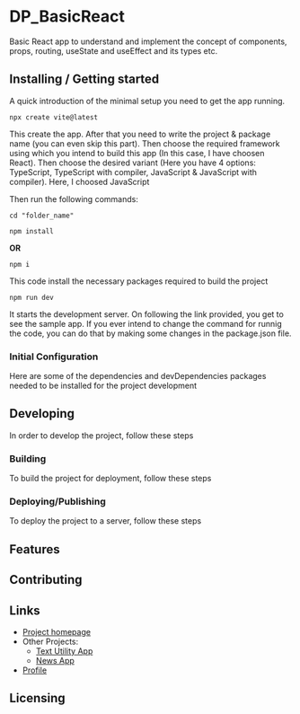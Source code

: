 # DP_BasicReact
Basic React app to understand and implement the concept of components, props, routing, useState and useEffect and its types etc.

## Installing / Getting started
A quick introduction of the minimal setup you need to get the app running.

```
npx create vite@latest
```
This create the app. After that you need to write the project & package name (you can even skip this part).
Then choose the required framework using which you intend to build this app (In this case, I have choosen React).
Then choose the desired variant (Here you have 4 options: TypeScript, TypeScript with compiler, JavaScript & JavaScript with compiler). Here, I choosed JavaScript

Then run the following commands:
```
cd "folder_name"
```

```
npm install
```
**OR**
```
npm i
```
This code install the necessary packages required to build the project
```
npm run dev
```
It starts the development server. On following the link provided, you get to see the sample app.
If you ever intend to change the command for runnig the code, you can do that by making some changes in the package.json file.

### Initial Configuration
Here are some of the dependencies and devDependencies packages needed to be installed for the project development

## Developing
In order to develop the project, follow these steps

### Building
To build the project for deployment, follow these steps

### Deploying/Publishing
To deploy the project to a server, follow these steps

## Features

## Contributing

## Links
+ <a href = "https://github.com/Roshan9807950330/DP_BasicReact">Project homepage</a>
+ Other Projects:
  - <a href = "https://github.com/Roshan9807950330/Text-Utility-App">Text Utility App</a>
  - <a href = "https://github.com/Roshan9807950330/News-App">News App</a>
+ <a href = "https://github.com/Roshan9807950330">Profile</a>
  
## Licensing


